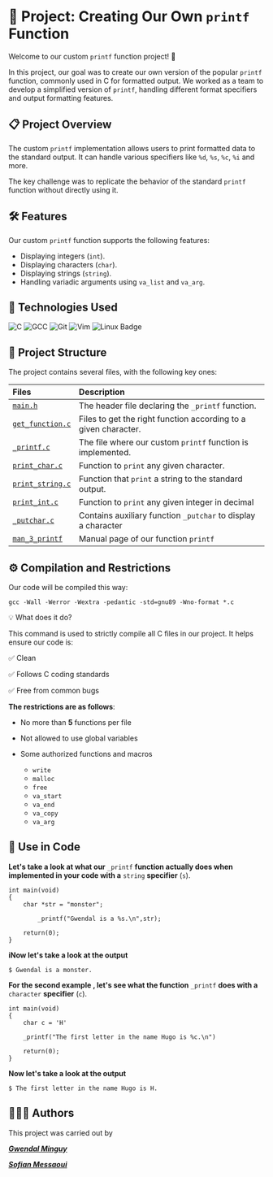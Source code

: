 # 🚀 Project: Creating Our Own `printf` Function

Welcome to our custom `printf` function project! 🎉

In this project, our goal was to create our own version of the popular `printf` function, commonly used in C for formatted output. We worked as a team to develop a simplified version of `printf`, handling different format specifiers and output formatting features.

## 📋 Project Overview

The custom `printf` implementation allows users to print formatted data to the standard output. It can handle various specifiers like `%d`, `%s`, `%c`, `%i` and more.

The key challenge was to replicate the behavior of the standard `printf` function without directly using it.

## 🛠 Features

Our custom `printf` function supports the following features:
- Displaying integers (`int`).
- Displaying characters (`char`).
- Displaying strings (`string`).
- Handling variadic arguments using `va_list` and `va_arg`.

## 🔧 Technologies Used

![C](https://img.shields.io/badge/C-00599C?style=for-the-badge&logo=c&logoColor=white)
![GCC](https://img.shields.io/badge/GCC-343741?style=for-the-badge&logo=gnu&logoColor=white)
![Git](https://img.shields.io/badge/Git-F05032?style=for-the-badge&logo=git&logoColor=white)
![Vim](https://img.shields.io/badge/Vim-019733?style=for-the-badge&logo=vim&logoColor=white)
![Linux Badge](https://img.shields.io/badge/Linux-333333?style=for-the-badge&logo=linux&logoColor=white)

## 📂 Project Structure
The project contains several files, with the following key ones:

| Files | Description  |
| :-------- | :------- |
| [`main.h`](https://github.com/gwendalminguy/holbertonschool-printf/blob/main/main.h) | The header file declaring the `_printf` function.	 |
| [`get_function.c`](https://github.com/gwendalminguy/holbertonschool-printf/blob/main/get_function.c) | Files to get the right function according to a given character.|
| [`_printf.c`](https://github.com/gwendalminguy/holbertonschool-printf/blob/main/_printf.c) |The file where our custom `printf` function is implemented.  |
| [`print_char.c`](https://github.com/gwendalminguy/holbertonschool-printf/blob/main/print_char.c) | Function to `print` any given character. |
| [`print_string.c`](https://github.com/gwendalminguy/holbertonschool-printf/blob/main/print_string.c) | Function that `print` a string to  the standard output. |
|[`print_int.c`](https://github.com/gwendalminguy/holbertonschool-printf/blob/main/print_int.c)| Function to `print` any given integer in decimal|
 [`_putchar.c`](https://github.com/gwendalminguy/holbertonschool-printf/blob/main/_putchar.c)| Contains auxiliary function `_putchar` to display a character|
|[`man_3_printf`](https://github.com/gwendalminguy/holbertonschool-printf/blob/main/man_3_printf)| Manual page of our function `printf`|

## ⚙️ Compilation and Restrictions

Our code will be compiled this way:

`gcc -Wall -Werror -Wextra -pedantic -std=gnu89 -Wno-format *.c`

💡 What does it do?

This command is used to strictly compile all C files in our project.
It helps ensure our code is:

✅ Clean

✅ Follows C coding standards

✅ Free from common bugs

**The restrictions are as follows**:

- No more than **5** functions per file
- Not allowed to use global variables
- Some authorized functions and macros
	
	- `write`
	- `malloc`
	- `free`
	- `va_start`
	- `va_end`
	- `va_copy`
	- `va_arg`


## 🧩 Use in Code

**Let's take a look at what our** `_printf` **function actually does when implemented in your code with 
a** `string` **specifier** (`s`).

```
int main(void)
{
	char *str = "monster";

    	_printf("Gwendal is a %s.\n",str);
    
	return(0);
}
```

**iNow let's take a look at the output**

`$ Gwendal is a monster.`


**For the second example , let's see what the function** `_printf` **does with a** `character` **specifier** (`c`).

```
int main(void)
{
	char c = 'H'
	
	_printf("The first letter in the name Hugo is %c.\n")

	return(0);
}
```

**Now let's take a look at the output**

`$ The first letter in the name Hugo is H.`

## 🧑‍🤝‍🧑 Authors


This project was carried out by 

***[Gwendal Minguy](https://github.com/gwendalminguy)***


***[Sofian Messaoui](https://github.com/smessaoui31)***
